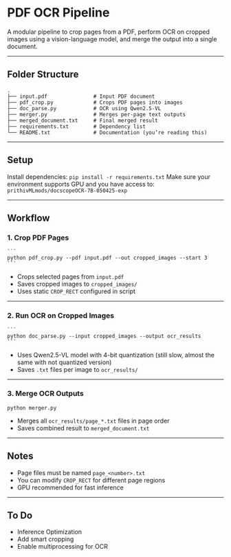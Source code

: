# PDF OCR Pipeline

A modular pipeline to crop pages from a PDF, perform OCR on cropped images using a vision-language model, and merge the output into a single document.

---

## Folder Structure

```
.
├── input.pdf               # Input PDF document
├── pdf_crop.py             # Crops PDF pages into images
├── doc_parse.py            # OCR using Qwen2.5-VL
├── merger.py               # Merges per-page text outputs
├── merged_document.txt     # Final merged result
├── requirements.txt        # Dependency list
└── README.txt              # Documentation (you’re reading this)
```

---

## Setup

Install dependencies:
`pip install -r requirements.txt`
Make sure your environment supports GPU and you have access to:
`prithivMLmods/docscopeOCR-7B-050425-exp`

---

## Workflow

### 1. Crop PDF Pages

    ```
    python pdf_crop.py --pdf input.pdf --out cropped_images --start 3
    ```

- Crops selected pages from `input.pdf`
- Saves cropped images to `cropped_images/`
- Uses static `CROP_RECT` configured in script

---

### 2. Run OCR on Cropped Images

    ```
    python doc_parse.py --input cropped_images --output ocr_results
    ```

- Uses Qwen2.5-VL model with 4-bit quantization (still slow, almost the same with not quantized version)
- Saves `.txt` files per image to `ocr_results/`

---

### 3. Merge OCR Outputs

    python merger.py

- Merges all `ocr_results/page_*.txt` files in page order
- Saves combined result to `merged_document.txt`

---

## Notes

- Page files must be named `page_<number>.txt`
- You can modify `CROP_RECT` for different page regions
- GPU recommended for fast inference

---

## To Do

- Inference Optimization
- Add smart cropping
- Enable multiprocessing for OCR
